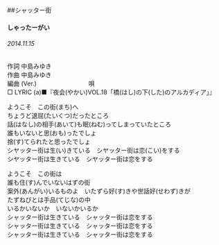 ##シャッター街
#### しゃったーがい
###### 2014.11.15


作詞     中島みゆき　　　　　   
作曲      中島みゆき  　　　   
編曲 (Ver.) 　　　　　　　　
唄  　　    
□ LYRIC (a)■『夜会(やかい)VOL.18「橋(はし)の下(した)のアルカディア」』  
  
ようこそ　この街(まち)へ  
ちょうど退屈(たいくつ)だったところ  
話(はなし)の相手(あいて)も眠(ねむ)ってしまっていたところ  
誰もいないと思(おも)ったでしょ  
捨(す)てられたと思ったでしょ  
シヤッター街は生(い)きている　シヤッター街は恋(こい)をする  
シヤッター街は生きている　シヤッター街は恋をする  
  
ようこそ　この街は  
誰も住(す)んでいないはずの街  
案外(あんがい)いるものよ　いたずら好(す)きや世話好(せわず)きが  
たずねびとは手品(てじな)の中  
いるかいないか　いないかいるか  
シャッター街は生きている　シャッター街は恋をする  
シャッター街は生きている　シャッター街は恋をする  
シャッター街は生きている　シャッター街は恋をする  